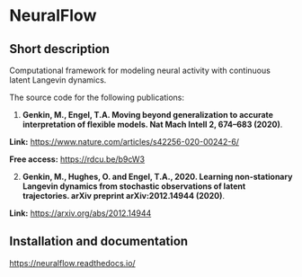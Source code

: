 #  NeuralFlow

## Short description

Computational framework for modeling neural activity with continuous latent Langevin dynamics. 

The source code for the following publications:

1)  **Genkin, M., Engel, T.A. Moving beyond generalization to accurate interpretation of flexible models. Nat Mach Intell 2, 674–683 (2020)**.  

**Link:** https://www.nature.com/articles/s42256-020-00242-6/

**Free access:** https://rdcu.be/b9cW3

2) **Genkin, M., Hughes, O. and Engel, T.A., 2020. Learning non-stationary Langevin dynamics from stochastic observations of latent trajectories. arXiv preprint arXiv:2012.14944 (2020)**.

**Link:** https://arxiv.org/abs/2012.14944

## Installation and documentation

https://neuralflow.readthedocs.io/




